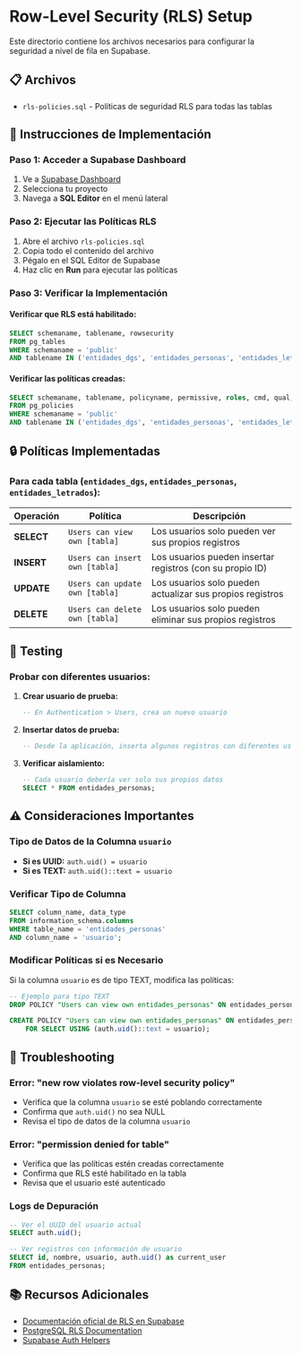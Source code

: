 # Row-Level Security (RLS) Setup

Este directorio contiene los archivos necesarios para configurar la seguridad a nivel de fila en Supabase.

## 📋 Archivos

- `rls-policies.sql` - Políticas de seguridad RLS para todas las tablas

## 🚀 Instrucciones de Implementación

### Paso 1: Acceder a Supabase Dashboard

1. Ve a [Supabase Dashboard](https://supabase.com/dashboard)
2. Selecciona tu proyecto
3. Navega a **SQL Editor** en el menú lateral

### Paso 2: Ejecutar las Políticas RLS

1. Abre el archivo `rls-policies.sql`
2. Copia todo el contenido del archivo
3. Pégalo en el SQL Editor de Supabase
4. Haz clic en **Run** para ejecutar las políticas

### Paso 3: Verificar la Implementación

#### Verificar que RLS está habilitado:
```sql
SELECT schemaname, tablename, rowsecurity 
FROM pg_tables 
WHERE schemaname = 'public' 
AND tablename IN ('entidades_dgs', 'entidades_personas', 'entidades_letrados');
```

#### Verificar las políticas creadas:
```sql
SELECT schemaname, tablename, policyname, permissive, roles, cmd, qual, with_check
FROM pg_policies 
WHERE schemaname = 'public'
AND tablename IN ('entidades_dgs', 'entidades_personas', 'entidades_letrados');
```

## 🔒 Políticas Implementadas

### Para cada tabla (`entidades_dgs`, `entidades_personas`, `entidades_letrados`):

| Operación | Política | Descripción |
|-----------|----------|-------------|
| **SELECT** | `Users can view own [tabla]` | Los usuarios solo pueden ver sus propios registros |
| **INSERT** | `Users can insert own [tabla]` | Los usuarios pueden insertar registros (con su propio ID) |
| **UPDATE** | `Users can update own [tabla]` | Los usuarios solo pueden actualizar sus propios registros |
| **DELETE** | `Users can delete own [tabla]` | Los usuarios solo pueden eliminar sus propios registros |

## 🧪 Testing

### Probar con diferentes usuarios:

1. **Crear usuario de prueba:**
   ```sql
   -- En Authentication > Users, crea un nuevo usuario
   ```

2. **Insertar datos de prueba:**
   ```sql
   -- Desde la aplicación, inserta algunos registros con diferentes usuarios
   ```

3. **Verificar aislamiento:**
   ```sql
   -- Cada usuario debería ver solo sus propios datos
   SELECT * FROM entidades_personas;
   ```

## ⚠️ Consideraciones Importantes

### Tipo de Datos de la Columna `usuario`

- **Si es UUID:** `auth.uid() = usuario`
- **Si es TEXT:** `auth.uid()::text = usuario`

### Verificar Tipo de Columna
```sql
SELECT column_name, data_type 
FROM information_schema.columns 
WHERE table_name = 'entidades_personas' 
AND column_name = 'usuario';
```

### Modificar Políticas si es Necesario

Si la columna `usuario` es de tipo TEXT, modifica las políticas:

```sql
-- Ejemplo para tipo TEXT
DROP POLICY "Users can view own entidades_personas" ON entidades_personas;

CREATE POLICY "Users can view own entidades_personas" ON entidades_personas
    FOR SELECT USING (auth.uid()::text = usuario);
```

## 🔧 Troubleshooting

### Error: "new row violates row-level security policy"
- Verifica que la columna `usuario` se esté poblando correctamente
- Confirma que `auth.uid()` no sea NULL
- Revisa el tipo de datos de la columna `usuario`

### Error: "permission denied for table"
- Verifica que las políticas estén creadas correctamente
- Confirma que RLS esté habilitado en la tabla
- Revisa que el usuario esté autenticado

### Logs de Depuración
```sql
-- Ver el UUID del usuario actual
SELECT auth.uid();

-- Ver registros con información de usuario
SELECT id, nombre, usuario, auth.uid() as current_user 
FROM entidades_personas;
```

## 📚 Recursos Adicionales

- [Documentación oficial de RLS en Supabase](https://supabase.com/docs/guides/auth/row-level-security)
- [PostgreSQL RLS Documentation](https://www.postgresql.org/docs/current/ddl-rowsecurity.html)
- [Supabase Auth Helpers](https://supabase.com/docs/guides/auth/auth-helpers)